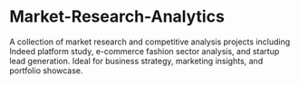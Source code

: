 # Market-Research-Analytics
A collection of market research and competitive analysis projects including Indeed platform study, e-commerce fashion sector analysis, and startup lead generation. Ideal for business strategy, marketing insights, and portfolio showcase.
